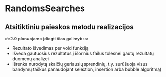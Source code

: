 RandomsSearches
===============

Atsitiktiniu paieskos metodu realizacijos
--------------------------------------------
#v2.0 planuojame įdiegti šias galimybes:
 - Rezultato išvedimas per void funkciją
 - Išveda gautuosius rezultatus į išorinius failus tolesnei gautų rezultatų duomenų analizei
 - Išrenka nurodytą skaičių geriausių sprendinių, t.y. surūšuoja visus bandymų taškus panaudojant selection, insertion arba bubble algoritmą)
